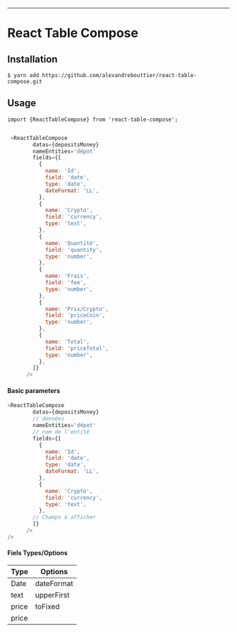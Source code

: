 ---


# React Table Compose


## Installation

```
$ yarn add https://github.com/alexandrebouttier/react-table-compose.git
```
## Usage

`import {ReactTableCompose} from 'react-table-compose';`


```javascript

 <ReactTableCompose
        datas={depositsMoney}
        nameEntities='dépot'
        fields={[
          {
            name: 'Id',
            field: 'date',
            type: 'date',
            dateFormat: 'LL',
          },
          {
            name: 'Crypto',
            field: 'currency',
            type: 'text',
          },
          {
            name: 'Quantité',
            field: 'quantity',
            type: 'number',
          },
          {
            name: 'Frais',
            field: 'fee',
            type: 'number',
          },
          {
            name: 'Prix/Crypto',
            field: 'priceCoin',
            type: 'number',
          },
          {
            name: 'Total',
            field: 'priceTotal',
            type: 'number',
          },
        ]}
      />
```
#### Basic parameters

```javascript
<ReactTableCompose
        datas={depositsMoney}
        // données 
        nameEntities='dépot'
        // nom de l'entité 
        fields={[
          {
            name: 'Id',
            field: 'date',
            type: 'date',
            dateFormat: 'LL',
          },
          {
            name: 'Crypto',
            field: 'currency',
            type: 'text',
          },
        // Champs à afficher
        ]}
      />
/>
```

#### Fiels Types/Options
| Type  | Options |
| ------------- | ------------- |
| Date  | dateFormat  |
| text  |  upperFirst |
| price  | toFixed   |
| price  |   |
